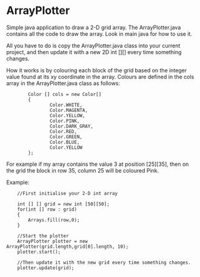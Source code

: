 # ArrayPlotter
Simple java application to draw a 2-D grid array.
The ArrayPlotter.java contains all the code to draw the array. Look in main java for how to use it.

All you have to do is copy the ArrayPlotter.java class into your current project, and then update it with a new 2D int [][] every time something changes.

How it works is by colouring each block of the grid based on the integer value found at its xy coordinate in the array. Colours are defined in the cols array in the ArrayPlotter.java class as follows:

            Color [] cols = new Color[]
            {
                    Color.WHITE,
                    Color.MAGENTA,
                    Color.YELLOW,
                    Color.PINK,
                    Color.DARK_GRAY,
                    Color.RED,
                    Color.GREEN,
                    Color.BLUE,
                    Color.YELLOW
            };
            
For example if my array contains the value 3 at position [25][35], then on the grid the block in row 35, column 25 will be coloured Pink.

Example:

        //First initialise your 2-D int array 
        
        int [] [] grid = new int [50][50];
        for(int [] row : grid)
        {
            Arrays.fill(row,0);
        }

        //Start the plotter
        ArrayPlotter plotter = new ArrayPlotter(grid.length,grid[0].length, 10);
        plotter.start();

        //Then update it with the new grid every time something changes.
        plotter.update(grid);
